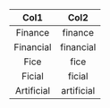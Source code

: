 | Col1 | Col2 |
| :-: | :-: |
| Finance | finance |
| Financial | financial |
| Fice | fice |
| Ficial | ficial |
| Artificial | artificial |